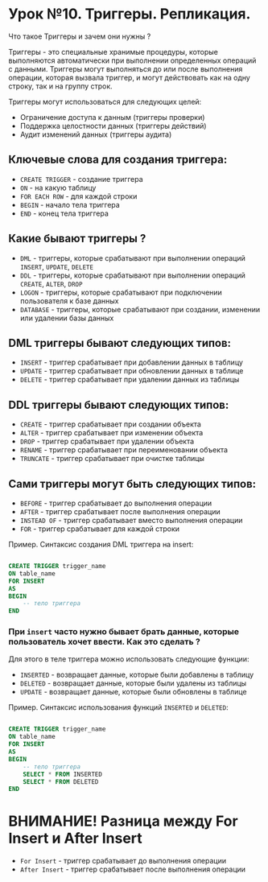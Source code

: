 # Урок №10. Триггеры. Репликация.


Что такое Триггеры и зачем они нужны ?

Триггеры - это специальные хранимые процедуры, которые выполняются автоматически при выполнении определенных операций с данными. Триггеры могут выполняться до или после выполнения операции, которая вызвала триггер, и могут действовать как на одну строку, так и на группу строк.


Триггеры могут использоваться для следующих целей:
- Ограничение доступа к данным (триггеры проверки)
- Поддержка целостности данных (триггеры действий)
- Аудит изменений данных (триггеры аудита)

## Ключевые слова для создания триггера:
* `CREATE TRIGGER` - создание триггера
* `ON` - на какую таблицу
* `FOR EACH ROW` - для каждой строки
* `BEGIN` - начало тела триггера
* `END` - конец тела триггера


## Какие бывают триггеры ?
* `DML` - триггеры, которые срабатывают при выполнении операций `INSERT`, `UPDATE`, `DELETE`
* `DDL` - триггеры, которые срабатывают при выполнении операций `CREATE`, `ALTER`, `DROP`
* `LOGON` - триггеры, которые срабатывают при подключении пользователя к базе данных
* `DATABASE` - триггеры, которые срабатывают при создании, изменении или удалении базы данных


## DML триггеры бывают следующих типов: 
* `INSERT` - триггер срабатывает при добавлении данных в таблицу
* `UPDATE` - триггер срабатывает при обновлении данных в таблице
* `DELETE` - триггер срабатывает при удалении данных из таблицы


## DDL триггеры бывают следующих типов:
* `CREATE` - триггер срабатывает при создании объекта
* `ALTER` - триггер срабатывает при изменении объекта
* `DROP` - триггер срабатывает при удалении объекта
* `RENAME` - триггер срабатывает при переименовании объекта
* `TRUNCATE` - триггер срабатывает при очистке таблицы

## Сами триггеры могут быть следующих типов:
* `BEFORE` - триггер срабатывает до выполнения операции
* `AFTER` - триггер срабатывает после выполнения операции
* `INSTEAD OF` - триггер срабатывает вместо выполнения операции
* `FOR` - триггер срабатывает для каждой строки


Пример. Синтаксис создания DML триггера на insert:
```sql

CREATE TRIGGER trigger_name
ON table_name
FOR INSERT
AS
BEGIN
    -- тело триггера
END
```

### При `insert` часто нужно бывает брать данные, которые пользователь хочет ввести. Как это сделать ?
Для этого в теле триггера можно использовать следующие функции:
* `INSERTED` - возвращает данные, которые были добавлены в таблицу
* `DELETED` - возвращает данные, которые были удалены из таблицы
* `UPDATE` - возвращает данные, которые были обновлены в таблице

Пример. Синтаксис использования функций `INSERTED` и `DELETED`:
```sql

CREATE TRIGGER trigger_name
ON table_name
FOR INSERT
AS
BEGIN
    -- тело триггера
    SELECT * FROM INSERTED
    SELECT * FROM DELETED
END
```

# ВНИМАНИЕ! Разница между For Insert и After Insert
* `For Insert` - триггер срабатывает до выполнения операции
* `After Insert` - триггер срабатывает после выполнения операции

    




